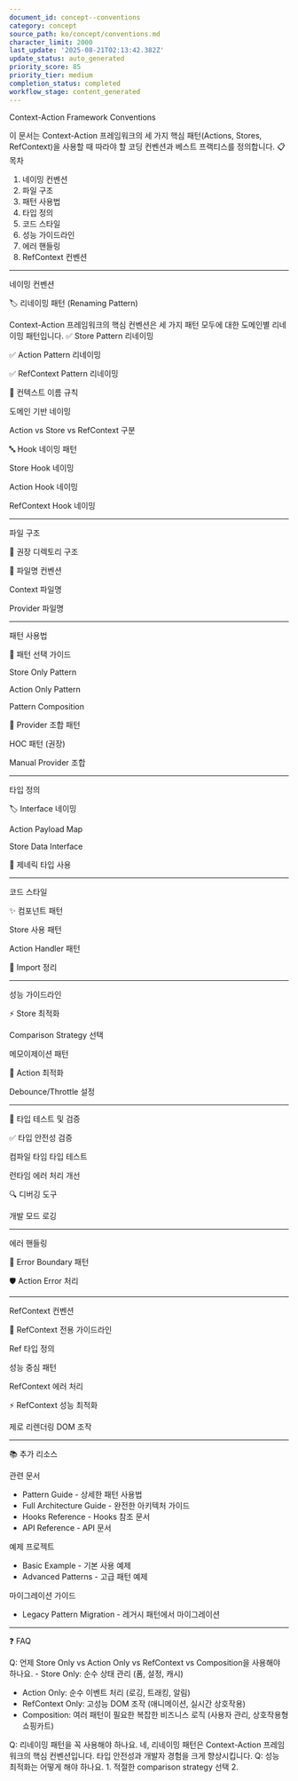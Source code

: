 ```yaml
---
document_id: concept--conventions
category: concept
source_path: ko/concept/conventions.md
character_limit: 2000
last_update: '2025-08-21T02:13:42.382Z'
update_status: auto_generated
priority_score: 85
priority_tier: medium
completion_status: completed
workflow_stage: content_generated
---
```

Context-Action Framework Conventions

이 문서는 Context-Action 프레임워크의 세 가지 핵심 패턴(Actions, Stores, RefContext)을 사용할 때 따라야 할 코딩 컨벤션과 베스트 프랙티스를 정의합니다. 📋 목차

1. 네이밍 컨벤션
2. 파일 구조
3. 패턴 사용법
4. 타입 정의
5. 코드 스타일
6. 성능 가이드라인
7. 에러 핸들링
8. RefContext 컨벤션

---

네이밍 컨벤션

🏷️ 리네이밍 패턴 (Renaming Pattern)

Context-Action 프레임워크의 핵심 컨벤션은 세 가지 패턴 모두에 대한 도메인별 리네이밍 패턴입니다. ✅ Store Pattern 리네이밍

✅ Action Pattern 리네이밍

✅ RefContext Pattern 리네이밍

🎯 컨텍스트 이름 규칙

도메인 기반 네이밍

Action vs Store vs RefContext 구분

🔤 Hook 네이밍 패턴

Store Hook 네이밍

Action Hook 네이밍

RefContext Hook 네이밍

---

파일 구조

📁 권장 디렉토리 구조

📄 파일명 컨벤션

Context 파일명

Provider 파일명

---

패턴 사용법

🎯 패턴 선택 가이드

Store Only Pattern

Action Only Pattern  

Pattern Composition

🔄 Provider 조합 패턴

HOC 패턴 (권장)

Manual Provider 조합

---

타입 정의

🏷️ Interface 네이밍

Action Payload Map

Store Data Interface

🎯 제네릭 타입 사용

---

코드 스타일

✨ 컴포넌트 패턴

Store 사용 패턴

Action Handler 패턴

🎨 Import 정리

---

성능 가이드라인

⚡ Store 최적화

Comparison Strategy 선택

메모이제이션 패턴

🔄 Action 최적화

Debounce/Throttle 설정

---

🧪 타입 테스트 및 검증

✅ 타입 안전성 검증

컴파일 타임 타입 테스트

런타임 에러 처리 개선

🔍 디버깅 도구

개발 모드 로깅

---

에러 핸들링

🚨 Error Boundary 패턴

🛡️ Action Error 처리

---

RefContext 컨벤션

🔧 RefContext 전용 가이드라인

Ref 타입 정의

성능 중심 패턴

RefContext 에러 처리

⚡ RefContext 성능 최적화

제로 리렌더링 DOM 조작

---

📚 추가 리소스

관련 문서
- Pattern Guide - 상세한 패턴 사용법
- Full Architecture Guide - 완전한 아키텍처 가이드
- Hooks Reference - Hooks 참조 문서
- API Reference - API 문서

예제 프로젝트
- Basic Example - 기본 사용 예제
- Advanced Patterns - 고급 패턴 예제

마이그레이션 가이드
- Legacy Pattern Migration - 레거시 패턴에서 마이그레이션

---

❓ FAQ

Q: 언제 Store Only vs Action Only vs RefContext vs Composition을 사용해야 하나요. - Store Only: 순수 상태 관리 (폼, 설정, 캐시)
- Action Only: 순수 이벤트 처리 (로깅, 트래킹, 알림)  
- RefContext Only: 고성능 DOM 조작 (애니메이션, 실시간 상호작용)
- Composition: 여러 패턴이 필요한 복잡한 비즈니스 로직 (사용자 관리, 상호작용형 쇼핑카트)

Q: 리네이밍 패턴을 꼭 사용해야 하나요. 네, 리네이밍 패턴은 Context-Action 프레임워크의 핵심 컨벤션입니다. 타입 안전성과 개발자 경험을 크게 향상시킵니다. Q: 성능 최적화는 어떻게 해야 하나요. 1. 적절한 comparison strategy 선택
2.
